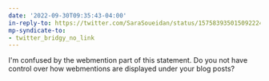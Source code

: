 ```yaml
---
date: '2022-09-30T09:35:43-04:00'
in-reply-to: https://twitter.com/SaraSoueidan/status/1575839350150922246?t=J78w77Vitc3RTFQkS7h-ew&s=19
mp-syndicate-to:
- twitter_bridgy_no_link
---
```


I'm confused by the webmention part of this statement. Do you not have control over how webmentions are displayed under your blog posts?